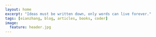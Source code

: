 ```yaml
---
layout: home
excerpt: "Ideas must be written down, only words can live forever."
tags: [eianzhang, blog, articles, books, coder]
image:
  feature: header.jpg
---
```

